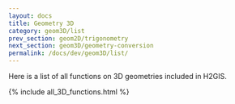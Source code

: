 ```yaml
---
layout: docs
title: Geometry 3D
category: geom3D/list
prev_section: geom2D/trigonometry
next_section: geom3D/geometry-conversion
permalink: /docs/dev/geom3D/list/
---
```


Here is a list of all functions on 3D geometries included in H2GIS.

{% include all_3D_functions.html %}
